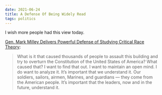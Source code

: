```yaml
---
date: 2021-06-24
title: A Defense Of Being Widely Read
tags: politics
---
```


I wish more people had this view today.

[Gen. Mark Milley Delivers Powerful Defense of Studying Critical Race Theory](https://www.rollingstone.com/politics/politics-news/mark-milley-critical-race-theory-congress-1188508/):

> What is it that caused thousands of people to assault this building and try to overturn the Constitution of the United States of America? What caused that? I want to find that out. I want to maintain an open mind. I do want to analyze it. It’s important that we understand it. Our soldiers, sailors, airmen, Marines, and guardians — they come from the American people. It’s important that the leaders, now and in the future, understand it.